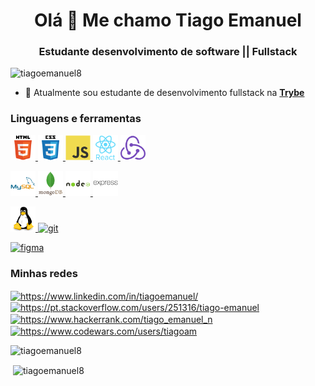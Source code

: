 <h1 align="center">Olá 👋 Me chamo Tiago Emanuel</h1>
<h3 align="center">Estudante desenvolvimento de software || Fullstack</h3>

<p align="left"> <img src="https://komarev.com/ghpvc/?username=tiagoemanuel8&label=Profile%20views&color=0e75b6&style=flat" alt="tiagoemanuel8" /> </p>

- 🌱 Atualmente sou estudante de desenvolvimento fullstack na **<a href="https://www.betrybe.com/">Trybe</a></p>**

<h3 align="left">Linguagens e ferramentas</h3>

<p align="left"> <a href="https://www.w3.org/html/" target="_blank"> <img src="https://raw.githubusercontent.com/devicons/devicon/master/icons/html5/html5-original-wordmark.svg" alt="html5" width="40" height="40"/> </a> <a href="https://www.w3schools.com/css/" target="_blank"> <img src="https://raw.githubusercontent.com/devicons/devicon/master/icons/css3/css3-original-wordmark.svg" alt="css3" width="40" height="40"/> </a> <a href="https://developer.mozilla.org/en-US/docs/Web/JavaScript" target="_blank"> <img src="https://raw.githubusercontent.com/devicons/devicon/master/icons/javascript/javascript-original.svg" alt="javascript" width="40" height="40"/> </a> <a href="https://reactjs.org/" target="_blank"> <img src="https://raw.githubusercontent.com/devicons/devicon/master/icons/react/react-original-wordmark.svg" alt="react" width="40" height="40"/> </a> <a href="https://redux.js.org" target="_blank"> <img src="https://raw.githubusercontent.com/devicons/devicon/master/icons/redux/redux-original.svg" alt="redux" width="40" height="40"/> </a>
  
<a href="https://www.mysql.com/" target="_blank"> <img src="https://raw.githubusercontent.com/devicons/devicon/master/icons/mysql/mysql-original-wordmark.svg" alt="mysql" width="40" height="40"/> </a> <a href="https://www.mongodb.com/" target="_blank"> <img src="https://raw.githubusercontent.com/devicons/devicon/master/icons/mongodb/mongodb-original-wordmark.svg" alt="mongodb" width="40" height="40"/> </a> <a href="https://nodejs.org" target="_blank"> <img src="https://raw.githubusercontent.com/devicons/devicon/master/icons/nodejs/nodejs-original-wordmark.svg" alt="nodejs" width="40" height="40"/> </a> <a href="https://expressjs.com" target="_blank"> <img src="https://raw.githubusercontent.com/devicons/devicon/master/icons/express/express-original-wordmark.svg" alt="express" width="40" height="40"/> </a>
 
<a href="https://www.linux.org/" target="_blank"> <img src="https://raw.githubusercontent.com/devicons/devicon/master/icons/linux/linux-original.svg" alt="linux" width="40" height="40"/> </a> <a href="https://git-scm.com/" target="_blank"> <img src="https://www.vectorlogo.zone/logos/git-scm/git-scm-icon.svg" alt="git" width="40" height="40"/> </a>
  
<a href="https://www.figma.com/" target="_blank"> <img src="https://www.vectorlogo.zone/logos/figma/figma-icon.svg" alt="figma" width="40" height="40"/> </a>
  
</p>

<h3 align="left">Minhas redes</h3>
<p align="left">
<a href="https://www.linkedin.com/in/tiagoemanuel/" target="blank"><img align="center" src="https://raw.githubusercontent.com/rahuldkjain/github-profile-readme-generator/master/src/images/icons/Social/linked-in-alt.svg" alt="https://www.linkedin.com/in/tiagoemanuel/" height="30" width="40" /></a>
<a href="https://pt.stackoverflow.com/users/251316/tiago-emanuel" target="blank"><img align="center" src="https://raw.githubusercontent.com/rahuldkjain/github-profile-readme-generator/master/src/images/icons/Social/stack-overflow.svg" alt="https://pt.stackoverflow.com/users/251316/tiago-emanuel" height="30" width="40" /></a>
<a href="https://www.hackerrank.com/tiago_emanuel_n" target="blank"><img align="center" src="https://raw.githubusercontent.com/rahuldkjain/github-profile-readme-generator/master/src/images/icons/Social/hackerrank.svg" alt="https://www.hackerrank.com/tiago_emanuel_n" height="30" width="40" /></a>
<a href="https://www.codewars.com/users/tiagoam" target="blank"><img align="center" src="https://docs.codewars.com/logo.svg" alt="https://www.codewars.com/users/tiagoam" height="30" width="40" /></a>
</p>

<p><img align="left" src="https://github-readme-stats.vercel.app/api/top-langs?username=tiagoemanuel8&show_icons=true&locale=en&layout=compact" alt="tiagoemanuel8" /></p>
<br>
<p>&nbsp;<img align="center" src="https://github-readme-stats.vercel.app/api?username=tiagoemanuel8&show_icons=true&locale=en" alt="tiagoemanuel8" /></p>

